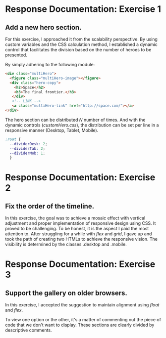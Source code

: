 # Response Documentation: Exercise 1
## Add a new hero section.

For this exercise, I approached it from the scalability perspective. By using custom variables and the CSS calculation method, I established a dynamic control that facilitates the division based on the number of heroes to be presented.

By simply adhering to the following module:

```html
<div class="multiHero">
  <figure class="multiHero-image"></figure>
  <div class="hero-copy">
    <h2>Space</h2>
    <h3>The final frontier.</h3>
   </div>
   <!-- LINK -->
   <a class="multiHero-link" href="http://space.com/"></a>
</div>
```

The hero section can be distributed *N* number of times.
And with the dynamic controls (*customHero.css*), the distribution can be set per line in a responsive manner (Desktop, Tablet, Mobile).

```css
:root {
  --dividerDesk: 2;
  --dividerTab: 2;
  --dividerMob: 1;
  }
  ```


# Response Documentation: Exercise 2
## Fix the order of the timeline.

In this exercise, the goal was to achieve a mosaic effect with vertical adjustment and proper implementation of responsive design using CSS. It proved to be challenging. To be honest, it is the aspect I paid the most attention to. After struggling for a while with *flex* and *grid*, I gave up and took the path of creating two HTMLs to achieve the responsive vision. The visibility is determined by the classes .desktop and .mobile.

# Response Documentation: Exercise 3
## Support the gallery on older browsers.

In this exercise, I accepted the suggestion to maintain alignment using *float* and *flex*.

To view one option or the other, it's a matter of commenting out the piece of code that we don't want to display. These sections are clearly divided by descriptive comments.
